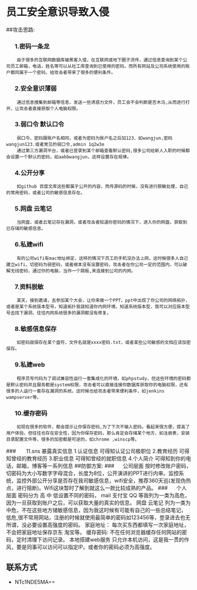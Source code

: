# 员工安全意识导致入侵
##攻击思路:

### &nbsp;&nbsp;&nbsp;&nbsp;&nbsp;&nbsp;1.密码一条龙
		由于很多的互联网数据库被黑客入侵，在互联网或地下圈子流传，通过信息查询到某个公司员工邮箱，电话，姓名等可以从社工库查询到已使用的密码，而所有网站及公司系统使用的账户都同属于一个密码，给攻击者带来了很多的便利条件。
### &nbsp;&nbsp;&nbsp;&nbsp;&nbsp;&nbsp;2.安全意识薄弱
		通过信息搜集到邮箱等信息，发送一些诱惑力文件，员工会不会判断是否木马,从而进行打开、让攻击者直接获取个人电脑权限。
### &nbsp;&nbsp;&nbsp;&nbsp;&nbsp;&nbsp;3.弱口令 默认口令
		弱口令，密码跟账户名相同，或者为密码为账户名之后加123、如wangjun,密码wangjun123.或者常见的弱口令,admin 1q2w3e
        通过第三方漏洞平台，或者已登录到某个邮箱查看默认密码,很多公司给新人入职的时候都会设置一个默认的密码，如aabbwangjun，这样设置存在规律。
### &nbsp;&nbsp;&nbsp;&nbsp;&nbsp;&nbsp;4.公开分享
		如github 百度文库这些都属于公开的内容，而传源码的时候，没有进行脱敏处理，自己的常用密码，或者公司的敏感信息存在。
### &nbsp;&nbsp;&nbsp;&nbsp;&nbsp;&nbsp;5.网盘 云笔记
		当网盘，或者云笔记存在漏洞，或者攻击者知道你密码的情况下，进入你的网盘，获取到已存储的敏感信息。
### &nbsp;&nbsp;&nbsp;&nbsp;&nbsp;&nbsp;6.私建wifi
		有的公司wifi有mac地址绑定，这样的情况下员工的手机没办法上网，这时候很多人自己建立wifi，切密码为弱密码，或者根本没有设置密码，攻击者在你公司一定的范围内，可以破解无线密码，通过你的电脑，当作一个跳板,来连接到公司的内网。
### &nbsp;&nbsp;&nbsp;&nbsp;&nbsp;&nbsp;7.资料脱敏
		某天，接到邀请，去参加某个大会，让你来做一个PPT，ppt中出现了你公司的网络拓扑，或者是某个系统版本型号，知道拓扑我就知道你内网环境，知道系统版本型，我可以对应版本型号去找下漏洞，往往内网系统很多的漏洞都没有修复。
### &nbsp;&nbsp;&nbsp;&nbsp;&nbsp;&nbsp;8.敏感信息保存
		如密码就保存在某个盘符，文件名就是xxxx密码.txt，或者某些公司敏感的文档应该加密保存。
### &nbsp;&nbsp;&nbsp;&nbsp;&nbsp;&nbsp;9.私建web
		程序员写代码为了调试兼容性运行一套集成化的环境，如phpstudy，但这些环境的密码都是默认密码并且服务都是system权限，攻击者可以直接连接你数据库获取你的电脑权限，还有很多的人运行一套存在漏洞的系统，这时候也给攻击者带来便利条件，如jenkins wampserver等。
### &nbsp;&nbsp;&nbsp;&nbsp;&nbsp;&nbsp;10.缓存密码
		如现在很多的软件，都会提示让你保存密码,为了下次不输入密码。看起来很方便，提高了用户体验，但往往也存在安全性，因为你保存密码，那么肯定会存储某个地方，如注册表，安装目录配置文件等，很多的加密都是可逆的，如chrome ,winscp等。
###&nbsp;&nbsp;&nbsp;&nbsp;&nbsp;&nbsp; 11.sns 暴露真实信息
		1.认证信息       可得知认证公司极职位
		2.教育经历       可得知曾经的教育经历
		3.职业信息       可得知曾经的就职信息
		4.个人简介       可得知到你的电话，邮箱，博客等一系列信息
##防御方案:
###&nbsp;&nbsp;&nbsp;&nbsp;&nbsp;&nbsp;公司层面
		按时修改账户密码，切密码为大小写数字字母混合，长度为8位，公开演讲的PPT进行内审。监控系统，监控外部公开分享是否存在我司敏感信息，wifi安全，推荐360天巡(发现伪热点，进行阻断)。Wifi这块暂时了解到就这么一款比较成熟的产品。
###&nbsp;&nbsp;&nbsp;&nbsp;&nbsp;&nbsp;个人层面
	    密码分为 高 中 低设置不同的密码，
        mail 支付宝 QQ 等我列为一类为高危，因为一旦获取到账户之后，可以获取大量的真实的信息。
        网盘 云笔记 列为一类为中危，不在这些地方储敏感信息，因为我这时候有可能有自己的一些总结笔记，
     低危,很不常用网站，注册的时候就使用最简单的密码如123456等，登录进去也无所谓，没必要设置高强度的密码。
     家庭地址：
        每次买东西都填写一次家庭地址，不会把家庭地址保存京东 淘宝等。
     缓存密码:
        不在任何浏览器缓存任何网站的密码，定时清理下访问记录。
     本地搭建web服务
        只允许本机访问，这是我一贯的作风，要是同事可以访问可以指定IP。或者你的密码必须为高强度。
## 联系方式
- NTc1NDE5MA==
